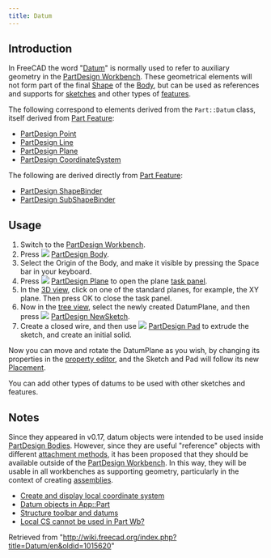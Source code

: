 ```yaml
---
title: Datum
---
```


## Introduction

In FreeCAD the word "[Datum](/Datum "Datum")" is normally used to refer to auxiliary geometry in the [PartDesign Workbench](/PartDesign_Workbench "PartDesign Workbench"). These geometrical elements will not form part of the final [Shape](/Shape "Shape") of the [Body](/Body "Body"), but can be used as references and supports for [sketches](/Sketch "Sketch") and other types of [features](/Feature "Feature").

The following correspond to elements derived from the `Part::Datum` class, itself derived from [Part Feature](/Part_Feature "Part Feature"):

- [PartDesign Point](/PartDesign_Point "PartDesign Point")
- [PartDesign Line](/PartDesign_Line "PartDesign Line")
- [PartDesign Plane](/PartDesign_Plane "PartDesign Plane")
- [PartDesign CoordinateSystem](/PartDesign_CoordinateSystem "PartDesign CoordinateSystem")

The following are derived directly from [Part Feature](/Part_Feature "Part Feature"):

- [PartDesign ShapeBinder](/PartDesign_ShapeBinder "PartDesign ShapeBinder")
- [PartDesign SubShapeBinder](/PartDesign_SubShapeBinder "PartDesign SubShapeBinder")

## Usage

1. Switch to the [PartDesign Workbench](/PartDesign_Workbench "PartDesign Workbench").
2. Press ![](/images/PartDesign_Body.svg) [PartDesign Body](/PartDesign_Body "PartDesign Body").
3. Select the Origin of the Body, and make it visible by pressing the Space bar in your keyboard.
4. Press ![](/images/PartDesign_Plane.svg) [PartDesign Plane](/PartDesign_Plane "PartDesign Plane") to open the plane [task panel](/Task_panel "Task panel").
5. In the [3D view](/3D_view "3D view"), click on one of the standard planes, for example, the XY plane. Then press OK to close the task panel.
6. Now in the [tree view](/Tree_view "Tree view"), select the newly created DatumPlane, and then press ![](/images/PartDesign_NewSketch.svg) [PartDesign NewSketch](/PartDesign_NewSketch "PartDesign NewSketch").
7. Create a closed wire, and then use ![](/images/PartDesign_Pad.svg) [PartDesign Pad](/PartDesign_Pad "PartDesign Pad") to extrude the sketch, and create an initial solid.

Now you can move and rotate the DatumPlane as you wish, by changing its properties in the [property editor](/Property_editor "Property editor"), and the Sketch and Pad will follow its new [Placement](/Placement "Placement").

You can add other types of datums to be used with other sketches and features.

## Notes

Since they appeared in v0.17, datum objects were intended to be used inside [PartDesign Bodies](/PartDesign_Body "PartDesign Body"). However, since they are useful "reference" objects with different [attachment methods](/Part_EditAttachment "Part EditAttachment"), it has been proposed that they should be available outside of the [PartDesign Workbench](/PartDesign_Workbench "PartDesign Workbench"). In this way, they will be usable in all workbenches as supporting geometry, particularly in the context of creating [assemblies](/Assembly "Assembly").

- [Create and display local coordinate system](https://forum.freecadweb.org/viewtopic.php?f=10&t=2604)
- [Datum objects in App::Part](https://forum.freecadweb.org/viewtopic.php?f=22&t=33654)
- [Structure toolbar and datums](https://forum.freecadweb.org/viewtopic.php?t=42759)
- [Local CS cannot be used in Part Wb?](https://forum.freecadweb.org/viewtopic.php?f=3&t=42960)

Retrieved from "<http://wiki.freecad.org/index.php?title=Datum/en&oldid=1015620>"
